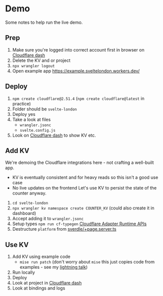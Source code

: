 # Demo

Some notes to help run the live demo.

## Prep

1. Make sure you're logged into correct account first in browser on [Cloudflare dash](https://dash.cloudflare.com/)
2. Delete the KV and or project
3. `npx wrangler logout`
4. Open example app https://example.sveltelondon.workers.dev/

## Deploy

1. `npm create cloudflare@2.51.4` (`npm create cloudflare@latest` in practice)
2. Folder should be `svelte-london`
3. Deploy yes
4. Take a look at files
    - `wrangler.jsonc`
    - `svelte.config.js`
5. Look on [Cloudflare dash](https://dash.cloudflare.com/) to show KV etc. 

## Add KV

We're demoing the Cloudflare integrations here - not crafting a well-built app.
- KV is eventually consistent and for heavy reads so this isn't a good use case
- No live updates on the frontend
Let's use KV to persist the state of the counter anyway.

1. `cd svelte-london`
2. `npx wrangler kv namespace create COUNTER_KV` (could also create it in dashboard)
3. Accept adding it to `wrangler.jsonc`
4. Setup types
   `npm run cf-typegen`
   [Cloudflare Adapter Runtime APIs](https://svelte.dev/docs/kit/adapter-cloudflare#Runtime-APIs)
5. Destructure `platform` from [sverdle/+page.server.ts](svelte-london/src/routes/sverdle/+page.server.ts)

## Use KV

1. Add KV using example code
    - `mise run patch` (don't worry about `mise` this just copies code from examples - see my [lightning talk](https://github.com/connorads/mise/tree/master/demo))
2. Run locally
3. Deploy
4. Look at project in [Cloudflare dash](https://dash.cloudflare.com/)
5. Look at bindings and logs
